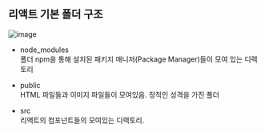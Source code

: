 ## 리액트 기본 폴더 구조
![image](https://user-images.githubusercontent.com/48742487/125233847-62badb80-e31a-11eb-9edd-a493617eaaaa.png)

- node_modules   
폴더 npm을 통해 설치된 패키지 매니저(Package Manager)들이 모여 있는 디렉토리

- public   
HTML 파일들과 이미지 파일들이 모여있음. 정적인 성격을 가진 폴더

- src   
리액트의 컴포넌트들의 모여있는 디렉토리.
